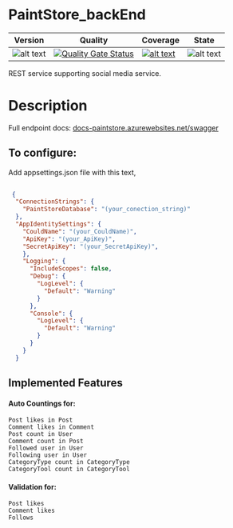 # PaintStore_backEnd

|Version|Quality|Coverage|State|
|---|---|---|---|
|![alt text](https://img.shields.io/badge/version-1.0.1-brightgreen.svg) |[![Quality Gate Status](https://sonarcloud.io/api/project_badges/measure?project=wojtek-rak_PaintStore_BackEnd&metric=alert_status)](https://sonarcloud.io/dashboard?id=wojtek-rak_PaintStore_BackEnd)|[![alt text](https://img.shields.io/badge/Coverage-63.6%25-red.svg)](https://sonarcloud.io/component_measures?id=wojtek-rak_PaintStore_BackEnd&metric=coverage)| ![alt text](https://img.shields.io/badge/state-in%20development-red.svg)|


REST service supporting social media service.

Description
=====
Full endpoint docs: [docs-paintstore.azurewebsites.net/swagger](https://docs-paintstore.azurewebsites.net/swagger)



To configure:
-------
Add appsettings.json file with this text,
```json
    
 {
  "ConnectionStrings": {
    "PaintStoreDatabase": "(your_conection_string)"
  },
  "AppIdentitySettings": {
    "CouldName": "(your_CouldName)",
    "ApiKey": "(your_ApiKey)",
    "SecretApiKey": "(your_SecretApiKey)",
    },
    "Logging": {
      "IncludeScopes": false,
      "Debug": {
        "LogLevel": {
          "Default": "Warning"
        }
      },
      "Console": {
        "LogLevel": {
          "Default": "Warning"
        }
      }
    }
  }

```


Implemented Features
------
#### Auto Countings for:
```
Post likes in Post
Comment likes in Comment
Post count in User
Comment count in Post
Followed user in User
Following user in User
CategoryType count in CategoryType
CategoryTool count in CategoryTool
```
#### Validation for:
```
Post likes
Comment likes
Follows
```

